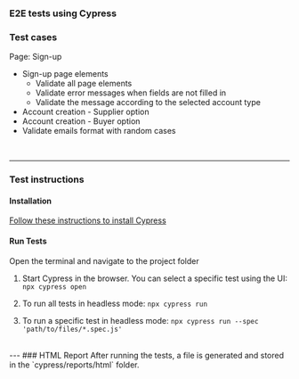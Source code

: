 
### E2E tests using Cypress

### Test cases
Page: Sign-up
- Sign-up page elements
	- Validate all page elements
	- Validate error messages when fields are not filled in
	- Validate the message according to the selected account type
- Account creation - Supplier option
- Account creation - Buyer option
- Validate emails format with random cases
<br>

---

### Test instructions

#### Installation

[Follow these instructions to install Cypress](https://docs.cypress.io/guides/getting-started/installing-cypress "Install Cypress")
<br>

#### Run Tests

Open the terminal and navigate to the project folder

1. Start Cypress in the browser. You can select a specific test using the UI:
   `npx cypress open`

2. To run all tests in headless mode:
    `npx cypress run`

3. To run a specific test in headless mode:
    `npx cypress run --spec 'path/to/files/*.spec.js'`
<br>
---
### HTML Report
After running the tests, a file is generated and stored in the `cypress/reports/html` folder.